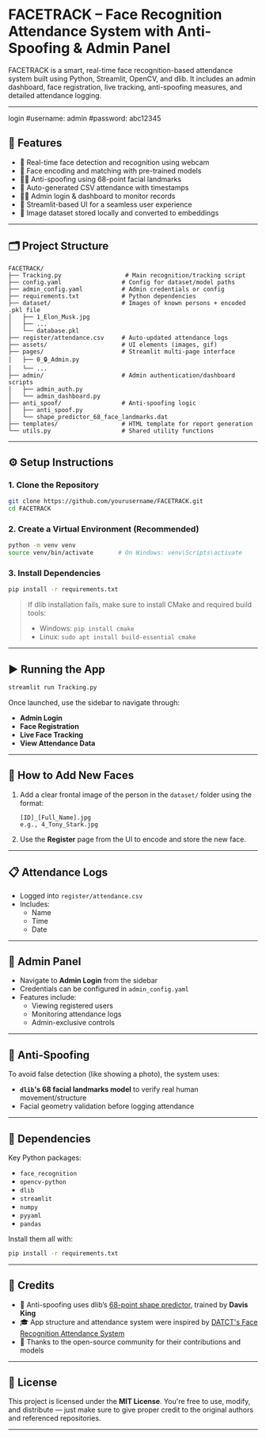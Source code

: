 # FACETRACK – Face Recognition Attendance System with Anti-Spoofing & Admin Panel

FACETRACK is a smart, real-time face recognition-based attendance system built using Python, Streamlit, OpenCV, and dlib. It includes an admin dashboard, face registration, live tracking, anti-spoofing measures, and detailed attendance logging.

---
login
#username: admin
#password: abc12345

## 🚀 Features

- 🎥 Real-time face detection and recognition using webcam
- 🧠 Face encoding and matching with pre-trained models
- 🙅‍♀️ Anti-spoofing using 68-point facial landmarks
- 🧾 Auto-generated CSV attendance with timestamps
- 🧑‍💼 Admin login & dashboard to monitor records
- 📄 Streamlit-based UI for a seamless user experience
- 📸 Image dataset stored locally and converted to embeddings

---

## 🗂️ Project Structure

```
FACETRACK/
├── Tracking.py                  # Main recognition/tracking script
├── config.yaml                 # Config for dataset/model paths
├── admin_config.yaml           # Admin credentials or config
├── requirements.txt            # Python dependencies
├── dataset/                    # Images of known persons + encoded .pkl file
│   ├── 1_Elon_Musk.jpg
│   ├── ...
│   └── database.pkl
├── register/attendance.csv     # Auto-updated attendance logs
├── assets/                     # UI elements (images, gif)
├── pages/                      # Streamlit multi-page interface
│   ├── 0_🔒_Admin.py
│   └── ...
├── admin/                      # Admin authentication/dashboard scripts
│   ├── admin_auth.py
│   └── admin_dashboard.py
├── anti_spoof/                 # Anti-spoofing logic
│   ├── anti_spoof.py
│   └── shape_predictor_68_face_landmarks.dat
├── templates/                  # HTML template for report generation
└── utils.py                    # Shared utility functions
```

---

## ⚙️ Setup Instructions

### 1. Clone the Repository
```bash
git clone https://github.com/yourusername/FACETRACK.git
cd FACETRACK
```

### 2. Create a Virtual Environment (Recommended)
```bash
python -m venv venv
source venv/bin/activate       # On Windows: venv\Scripts\activate
```

### 3. Install Dependencies
```bash
pip install -r requirements.txt
```

> If dlib installation fails, make sure to install CMake and required build tools:
> - Windows: `pip install cmake`
> - Linux: `sudo apt install build-essential cmake`

---

## ▶️ Running the App

```bash
streamlit run Tracking.py
```

Once launched, use the sidebar to navigate through:
- **Admin Login**
- **Face Registration**
- **Live Face Tracking**
- **View Attendance Data**

---

## 👤 How to Add New Faces

1. Add a clear frontal image of the person in the `dataset/` folder using the format:
   ```
   [ID]_[Full_Name].jpg
   e.g., 4_Tony_Stark.jpg
   ```
2. Use the **Register** page from the UI to encode and store the new face.

---

## 📋 Attendance Logs

- Logged into `register/attendance.csv`
- Includes:
  - Name
  - Time
  - Date

---

## 🔐 Admin Panel

- Navigate to **Admin Login** from the sidebar
- Credentials can be configured in `admin_config.yaml`
- Features include:
  - Viewing registered users
  - Monitoring attendance logs
  - Admin-exclusive controls

---

## 🧠 Anti-Spoofing

To avoid false detection (like showing a photo), the system uses:
- **`dlib`'s 68 facial landmarks model** to verify real human movement/structure
- Facial geometry validation before logging attendance

---

## 📄 Dependencies

Key Python packages:
- `face_recognition`
- `opencv-python`
- `dlib`
- `streamlit`
- `numpy`
- `pyyaml`
- `pandas`

Install them all with:
```bash
pip install -r requirements.txt
```

---

## 🙏 Credits

- 📍 Anti-spoofing uses dlib’s [68-point shape predictor](http://dlib.net/files/shape_predictor_68_face_landmarks.dat.bz2), trained by **Davis King**
- 🎓 App structure and attendance system were inspired by [DATCT's Face Recognition Attendance System](https://github.com/datct/Face-Recognition-Attendance-System)
- 🙌 Thanks to the open-source community for their contributions and models

---

## 📜 License

This project is licensed under the **MIT License**. You're free to use, modify, and distribute — just make sure to give proper credit to the original authors and referenced repositories.

---
